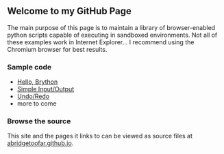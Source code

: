 ## Welcome to my GitHub Page

The main purpose of this page is to maintain a library of browser-enabled python scripts capable of executing in sandboxed environments. Not all of these examples work in Internet Explorer... I recommend using the Chromium browser for best results.

### Sample code

- [Hello, Brython](hello_world\brython.html)
- [Simple Input/Output](inout\brython.html)
- [Undo/Redo](remember\brython.html)
- more to come

### Browse the source

This site and the pages it links to can be viewed as source files at [abridgetoofar.github.io](https://github.com/ABridgeTooFar/abridgetoofar.github.io). 
